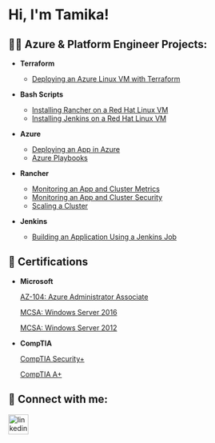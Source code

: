 <h1>Hi, I'm Tamika!</h1>

<h2>👩‍💻 Azure & Platform Engineer Projects:</h2>

- <b>Terraform </b>
  - [Deploying an Azure Linux VM with Terraform](https://github.com/tamikawhite/Terraform)
- <b>Bash Scripts</b>
  - [Installing Rancher on a Red Hat Linux VM](https://github.com/tamikawhite/BashScripts)
  - [Installing Jenkins on a Red Hat Linux VM](https://github.com/tamikawhite/BashScripts)
  
- <b>Azure</b>
  - [Deploying an App in Azure](https://github.com/tamikawhite/Azure)
  - [Azure Playbooks](https://github.com/tamikawhite/Azure)
  
- <b>Rancher</b>
  - [Monitoring an App and Cluster Metrics](https://github.com/tamikawhite/Rancher)
  - [Monitoring an App and Cluster Security](https://github.com/tamikawhite/Rancher)
  - [Scaling a Cluster](https://github.com/tamikawhite/Rancher)
 
- <b>Jenkins</b>
  - [Building an Application Using a Jenkins Job](https://github.com/tamikawhite/Jenkins)

<h2>📄 Certifications</h2>

- <b>Microsoft</b>

  [AZ-104: Azure Administrator Associate](https://learn.microsoft.com/api/credentials/share/en-us/TAMIKAWHITE-1077/9F1C89387915353D?sharingId=D13252E7AB64425F)
  
  [MCSA: Windows Server 2016](https://learn.microsoft.com/en-us/credentials/certifications/mcsa-windows-server-2016-certification/?sharingId=D13252E7AB64425F)

  [MCSA: Windows Server 2012](https://learn.microsoft.com/en-us/credentials/certifications/mcsa-windows-server-certification/?sharingId=D13252E7AB64425F)

- <b>CompTIA</b>

  [CompTIA Security+](https://www.certmetrics.com/comptia/candidate/cert_summary.aspx)
  
  [CompTIA A+](https://www.certmetrics.com/comptia/candidate/cert_summary.aspx)

  
<h2> 🤳 Connect with me:</h2>

[<img src='https://cdn.jsdelivr.net/npm/simple-icons@3.0.1/icons/linkedin.svg' alt='linkedin' height='40'>](https://www.linkedin.com/in/tamika-white-31918745/)  

<!--
**joshmadakor1/joshmadakor1** is a ✨ _special_ ✨ repository because its `README.md` (this file) appears on your GitHub profile.

Here are some ideas to get you started:

- 🔭 I’m currently working on ...
- 🌱 I’m currently learning ...
- 👯 I’m looking to collaborate on ...
- 🤔 I’m looking for help with ...
- 💬 Ask me about ...
- 📫 How to reach me: ...
- 😄 Pronouns: ...
- ⚡ Fun fact: ...
-->
